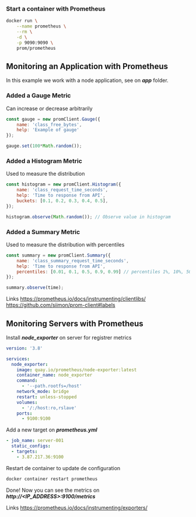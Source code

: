 ### Start a container with Prometheus

```sh
docker run \
    --name prometheus \
    --rm \
    -d \
    -p 9090:9090 \
    prom/prometheus
```



## Monitoring an Application with Prometheus
In this example we work with a node application, see on ***app*** folder.

### Added a Gauge Metric
Can increase or decrease arbitrarily

```js
const gauge = new promClient.Gauge({
    name: 'class_free_bytes',
    help: 'Example of gauge'
});

gauge.set(100*Math.random());
```

### Added a Histogram Metric
Used to measure the distribution

```js
const histogram = new promClient.Histogram({
    name: 'class_request_time_seconds',
    help: 'Time to response from API',
    buckets: [0.1, 0.2, 0.3, 0.4, 0.5],
});

histogram.observe(Math.random()); // Observe value in histogram
```

### Added a Summary Metric
Used to measure the distribution with percentiles

```js
const summary = new promClient.Summary({
    name: 'class_summary_request_time_seconds',
    help: 'Time to response from API',
    percentiles: [0.01, 0.1, 0.5, 0.9, 0.99] // percentiles 1%, 10%, 50%, 90%, 99%
});

summary.observe(time);
```

Links
https://prometheus.io/docs/instrumenting/clientlibs/
https://github.com/siimon/prom-client#labels


## Monitoring Servers with Prometheus
Install ***node_exporter*** on server for registrer metrics

```yaml
version: '3.8'

services:
  node_exporter:
    image: quay.io/prometheus/node-exporter:latest
    container_name: node_exporter
    command:
      - '--path.rootfs=/host'
    network_mode: bridge
    restart: unless-stopped
    volumes:
      - '/:/host:ro,rslave'     
    ports:
      - 9100:9100
```

Add a new target on ***prometheus.yml***

```yaml
- job_name: server-001
  static_configs:
  - targets:
    - 3.87.217.36:9100    
```

Restart de container to update de configuration

```sh
docker container restart prometheus
```
Done! Now you can see the metrics on ***http://<IP_ADDRESS>:9100/metrics***


Links
https://prometheus.io/docs/instrumenting/exporters/